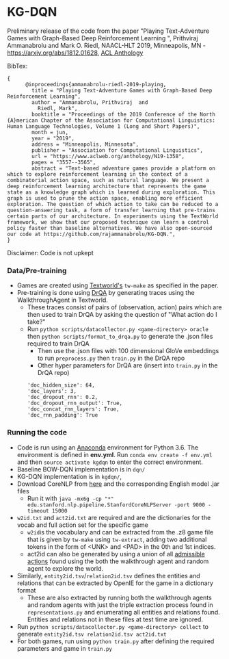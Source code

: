 
# KG-DQN

Preliminary release of the code from the paper "Playing Text-Adventure Games with Graph-Based Deep Reinforcement Learning
", Prithviraj Ammanabrolu and Mark O. Riedl, NAACL-HLT 2019, Minneapolis, MN - https://arxiv.org/abs/1812.01628, [ACL Anthology](https://www.aclweb.org/anthology/papers/N/N19/N19-1358/)

BibTex:

    {
          @inproceedings{ammanabrolu-riedl-2019-playing,
            title = "Playing Text-Adventure Games with Graph-Based Deep Reinforcement Learning",
            author = "Ammanabrolu, Prithviraj  and
              Riedl, Mark",
            booktitle = "Proceedings of the 2019 Conference of the North {A}merican Chapter of the Association for Computational Linguistics: Human Language Technologies, Volume 1 (Long and Short Papers)",
            month = jun,
            year = "2019",
            address = "Minneapolis, Minnesota",
            publisher = "Association for Computational Linguistics",
            url = "https://www.aclweb.org/anthology/N19-1358",
            pages = "3557--3565",
            abstract = "Text-based adventure games provide a platform on which to explore reinforcement learning in the context of a combinatorial action space, such as natural language. We present a deep reinforcement learning architecture that represents the game state as a knowledge graph which is learned during exploration. This graph is used to prune the action space, enabling more efficient exploration. The question of which action to take can be reduced to a question-answering task, a form of transfer learning that pre-trains certain parts of our architecture. In experiments using the TextWorld framework, we show that our proposed technique can learn a control policy faster than baseline alternatives. We have also open-sourced our code at https://github.com/rajammanabrolu/KG-DQN.",
    }

Disclaimer: Code is not upkept

### Data/Pre-training
 - Games are created using [Textworld's](https://github.com/Microsoft/TextWorld) `tw-make` as specified in the paper.
 - Pre-training is done using [DrQA](https://github.com/facebookresearch/DrQA) by generating traces using the WalkthroughAgent in Textworld.
	 - These traces consist of pairs of (observation, action) pairs which are then used to train DrQA by asking the question of "What action do I take?"
     - Run `python scripts/datacollector.py <game-directory> oracle` then `python scripts/format_to_drqa.py` to generate the .json files required to train DrQA
        - Then use the .json files with 100 dimensional GloVe embeddings to run `preprocess.py` then `train.py` in the DrQA repo
        - Other hyper parameters for DrQA are (insert into `train.py` in the DrQA repo)
        ```
        'doc_hidden_size': 64,
        'doc_layers': 3,
        'doc_dropout_rnn': 0.2,
        'doc_dropout_rnn_output': True,
        'doc_concat_rnn_layers': True,
        'doc_rnn_padding': True
        ```

### Running the code
- Code is run using an [Anaconda](https://www.anaconda.com/download/#linux "Anaconda 2") environment for Python 3.6. The environment is defined in **env.yml**. Run `conda env create -f env.yml` and then `source activate kgdqn` to enter the correct environment.
- Baseline BOW-DQN implementation is in `dqn/`
- KG-DQN implementation is in `kgdqn/`, 
- Download CoreNLP from [here]('https://stanfordnlp.github.io/CoreNLP/download.html') and the corresponding English model .jar files
    - Run it with `java -mx6g -cp "*" edu.stanford.nlp.pipeline.StanfordCoreNLPServer -port 9000 -timeout 15000`
- `w2id.txt` and `act2id.txt` are required and are the dictionaries for the vocab and full action set for the specific game
	- `w2id`is the vocabulary and can be extracted from the .z8 game file that is given by `tw-make` using `tw-extract`, adding two additional tokens in the form of \<UNK\> and \<PAD\> in the 0th and 1st indices.
	- act2id can also be generated by using a union of all [admissible actions](https://textworld.readthedocs.io/en/latest/textworld.envs.glulx.html#textworld.envs.glulx.git_glulx_ml.GlulxGameState.admissible_commands) found using the both the walkthrough agent and random agent to explore the world.
- Similarly, `entity2id.tsv`/`relation2id.tsv` defines the entities and relations that can be extracted by OpenIE for the game in a dictionary format 
	- These are also extracted by running both the walkthrough agents and random agents with just the triple extraction process found in `representations.py` and enumerating all entities and relations found. Entities and relations not in these files at test time are ignored.
- Run `python scripts/datacollector.py <game-directory> collect` to generate `entity2id.tsv relation2id.tsv act2id.txt`
- For both games, run using `python train.py` after defining the required parameters and game in `train.py`